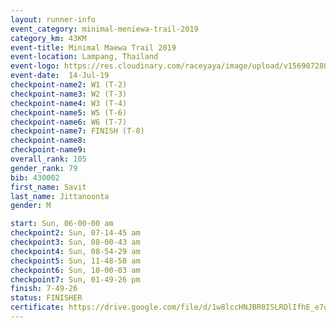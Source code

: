 ```yaml
---
layout: runner-info 
event_category: minimal-meniewa-trail-2019 
category_km: 43KM 
event-title: Minimal Maewa Trail 2019 
event-location: Lampang, Thailand 
event-logo: https://res.cloudinary.com/raceyaya/image/upload/v1569072805/logo/minimal-trail_ktnvsp.jpg 
event-date:  14-Jul-19 
checkpoint-name2: W1 (T-2) 
checkpoint-name3: W2 (T-3) 
checkpoint-name4: W3 (T-4) 
checkpoint-name5: W5 (T-6) 
checkpoint-name6: W6 (T-7) 
checkpoint-name7: FINISH (T-8) 
checkpoint-name8: 
checkpoint-name9: 
overall_rank: 105
gender_rank: 79
bib: 430002
first_name: Savit
last_name: Jittanoonta
gender: M

start: Sun, 06-00-00 am
checkpoint2: Sun, 07-14-45 am
checkpoint3: Sun, 08-00-43 am
checkpoint4: Sun, 08-54-29 am
checkpoint5: Sun, 11-48-58 am
checkpoint6: Sun, 10-00-03 am
checkpoint7: Sun, 01-49-26 pm
finish: 7-49-26
status: FINISHER
certificate: https://drive.google.com/file/d/1w8lccHNJBR0ISLRDlIfhE_e7qmUlP-KT/view?usp=sharing
---
```

